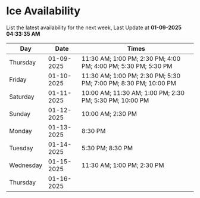 # Ice Availability

List the latest availability for the next week, Last Update at **01-09-2025 04:33:35 AM**

| Day         | Date        | Times       |
| ----------- | ----------- | ----------- |
|Thursday|01-09-2025|11:30 AM; 1:00 PM; 2:30 PM; 4:00 PM; 4:00 PM; 5:30 PM; 5:30 PM|
|Friday|01-10-2025|11:30 AM; 1:00 PM; 2:30 PM; 5:30 PM; 7:00 PM; 8:30 PM; 10:00 PM|
|Saturday|01-11-2025|10:00 AM; 11:30 AM; 1:00 PM; 2:30 PM; 5:30 PM; 10:00 PM|
|Sunday|01-12-2025|10:00 AM; 2:30 PM|
|Monday|01-13-2025|8:30 PM|
|Tuesday|01-14-2025|5:30 PM; 8:30 PM|
|Wednesday|01-15-2025|11:30 AM; 1:00 PM; 2:30 PM|
|Thursday|01-16-2025||
